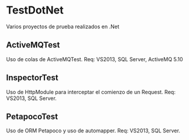TestDotNet
==========
Varios proyectos de prueba realizados en .Net

## ActiveMQTest
Uso de colas de ActiveMQTest. Req: VS2013, SQL Server, ActiveMQ 5.10

## InspectorTest
Uso de HttpModule para interceptar el comienzo de un Request. Req: VS2013, SQL Server.

## PetapocoTest
Uso de ORM Petapoco y uso de automapper. Req: VS2013, SQL Server.